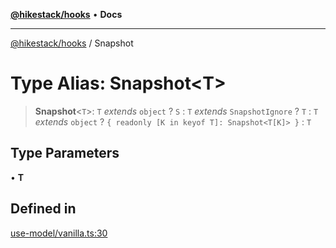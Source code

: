[**@hikestack/hooks**](/official/reference/hooks/index.md) • **Docs**

***

[@hikestack/hooks](/official/reference/hooks/globals.md) / Snapshot

# Type Alias: Snapshot\<T\>

> **Snapshot**\<`T`\>: `T` *extends* `object` ? `S` : `T` *extends* `SnapshotIgnore` ? `T` : `T` *extends* `object` ? `{ readonly [K in keyof T]: Snapshot<T[K]> }` : `T`

## Type Parameters

• **T**

## Defined in

[use-model/vanilla.ts:30](https://github.com/hikestack/hike/blob/5cb68b36190947734eac00838244c1c69929cecf/packages/hooks/src/use-model/vanilla.ts#L30)
